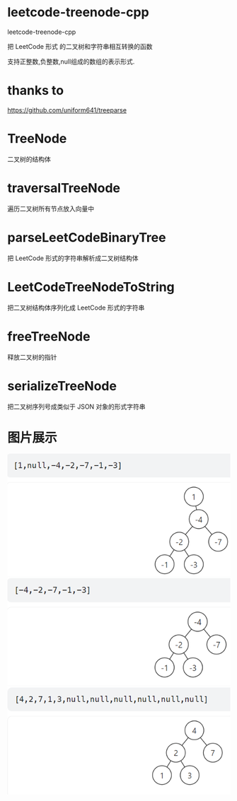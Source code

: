 # leetcode-treenode-cpp

leetcode-treenode-cpp

把 LeetCode 形式 的二叉树和字符串相互转换的函数

支持正整数,负整数,null组成的数组的表示形式.

# thanks to

https://github.com/uniform641/treeparse

# TreeNode

二叉树的结构体

# traversalTreeNode

遍历二叉树所有节点放入向量中

# parseLeetCodeBinaryTree

把 LeetCode 形式的字符串解析成二叉树结构体

# LeetCodeTreeNodeToString

把二叉树结构体序列化成 LeetCode 形式的字符串

# freeTreeNode

释放二叉树的指针

# serializeTreeNode

把二叉树序列号成类似于 JSON 对象的形式字符串

# 图片展示

<img src="屏幕截图 2023-04-08 215115.png" alt="">

<img src="屏幕截图 2023-04-08 215258.png" alt="">

<img src="屏幕截图 2023-04-08 215346.png" alt="">
